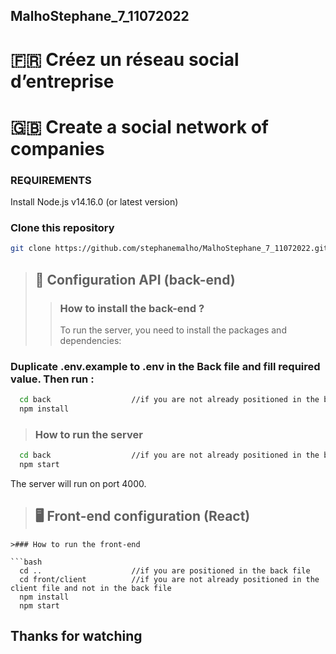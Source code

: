 ## MalhoStephane_7_11072022

# 🇫🇷 Créez un réseau social d’entreprise
# 🇬🇧 Create a social network of companies

### REQUIREMENTS

Install Node.js v14.16.0 (or latest version)

### Clone this repository

```bash
git clone https://github.com/stephanemalho/MalhoStephane_7_11072022.git
```
>## 📡 Configuration API (back-end)
>>### How to install the back-end ?
>>To run the server, you need to install the packages and dependencies:
### Duplicate .env.example to .env in the Back file and fill required value. Then run :

```bash
  cd back                  //if you are not already positioned in the back named file
  npm install
```

>### How to run the server

```bash
  cd back                  //if you are not already positioned in the back named file
  npm start
```
The server will run on port 4000.


>## 🖥 Front-end configuration (React) 
```
>### How to run the front-end

```bash
  cd ..                    //if you are positioned in the back file
  cd front/client          //if you are not already positioned in the client file and not in the back file
  npm install
  npm start
```


## Thanks for watching
